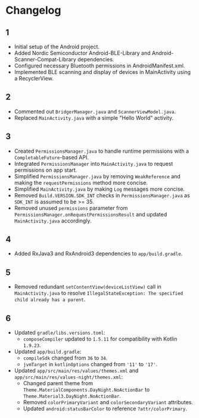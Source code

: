 # Changelog

## 1
- Initial setup of the Android project.
- Added Nordic Semiconductor Android-BLE-Library and Android-Scanner-Compat-Library dependencies.
- Configured necessary Bluetooth permissions in AndroidManifest.xml.
- Implemented BLE scanning and display of devices in MainActivity using a RecyclerView.

## 2
- Commented out `BridgerManager.java` and `ScannerViewModel.java`.
- Replaced `MainActivity.java` with a simple "Hello World" activity.

## 3
- Created `PermissionsManager.java` to handle runtime permissions with a `CompletableFuture`-based API.
- Integrated `PermissionsManager` into `MainActivity.java` to request permissions on app start.
- Simplified `PermissionsManager.java` by removing `WeakReference` and making the `requestPermissions` method more concise.
- Simplified `MainActivity.java` by making `Log` messages more concise.
- Removed `Build.VERSION.SDK_INT` checks in `PermissionsManager.java` as `SDK_INT` is assumed to be >= 35.
- Removed unused `permissions` parameter from `PermissionsManager.onRequestPermissionsResult` and updated `MainActivity.java` accordingly.

## 4
- Added RxJava3 and RxAndroid3 dependencies to `app/build.gradle`.

## 5
- Removed redundant `setContentView(deviceListView)` call in `MainActivity.java` to resolve `IllegalStateException: The specified child already has a parent`.

## 6
- Updated `gradle/libs.versions.toml`:
    - `composeCompiler` updated to `1.5.11` for compatibility with Kotlin `1.9.23`.
- Updated `app/build.gradle`:
    - `compileSdk` changed from `36` to `34`.
    - `jvmTarget` in `kotlinOptions` changed from `'11'` to `'17'`.
- Updated `app/src/main/res/values/themes.xml` and `app/src/main/res/values-night/themes.xml`:
    - Changed parent theme from `Theme.MaterialComponents.DayNight.NoActionBar` to `Theme.Material3.DayNight.NoActionBar`.
    - Removed `colorPrimaryVariant` and `colorSecondaryVariant` attributes.
    - Updated `android:statusBarColor` to reference `?attr/colorPrimary`.
